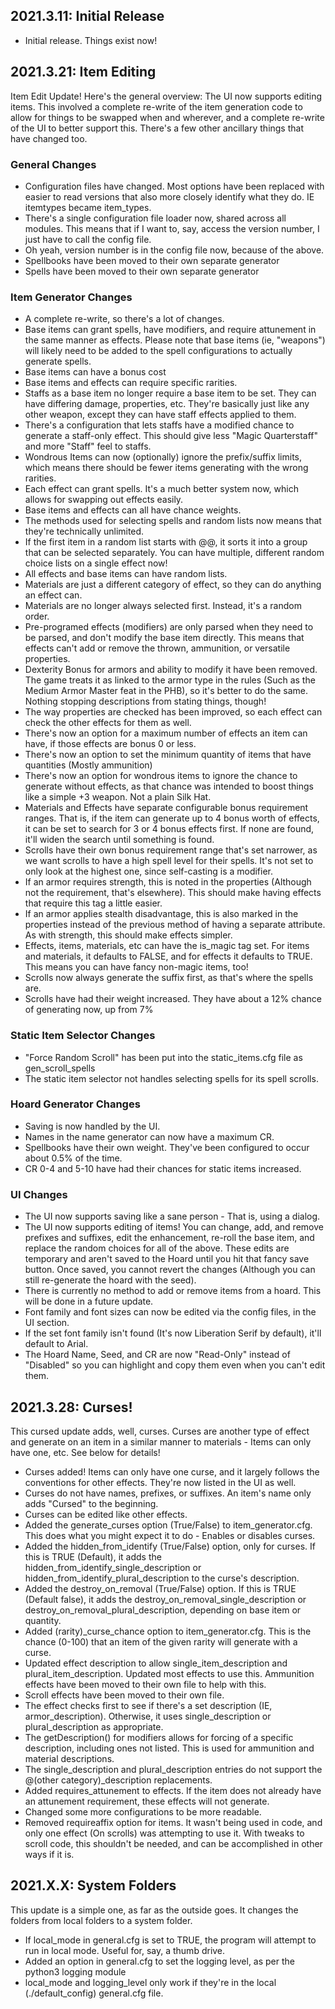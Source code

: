 ## 2021.3.11: Initial Release
* Initial release. Things exist now!
## 2021.3.21: Item Editing
Item Edit Update! Here's the general overview: The UI now supports editing items. This involved a complete re-write of the item generation code to allow for things to be swapped when and wherever, and a complete re-write of the UI to better support this. There's a few other ancillary things that have changed too.
### General Changes
* Configuration files have changed. Most options have been replaced with easier to read versions that also more closely identify what they do. IE itemtypes became item_types.
* There's a single configuration file loader now, shared across all modules. This means that if I want to, say, access the version number, I just have to call the config file.
* Oh yeah, version number is in the config file now, because of the above.
* Spellbooks have been moved to their own separate generator
* Spells have been moved to their own separate generator
### Item Generator Changes
* A complete re-write, so there's a lot of changes.
* Base items can grant spells, have modifiers, and require attunement in the same manner as effects. Please note that base items (ie, "weapons") will likely need to be added to the spell configurations to actually generate spells.
* Base items can have a bonus cost
* Base items and effects can require specific rarities.
* Staffs as a base item no longer require a base item to be set. They can have differing damage, properties, etc. They're basically just like any other weapon, except they can have staff effects applied to them.
* There's a configuration that lets staffs have a modified chance to generate a staff-only effect. This should give less "Magic Quarterstaff" and more "Staff" feel to staffs.
* Wondrous Items can now (optionally) ignore the prefix/suffix limits, which means there should be fewer items generating with the wrong rarities.
* Each effect can grant spells. It's a much better system now, which allows for swapping out effects easily.
* Base items and effects can all have chance weights.
* The methods used for selecting spells and random lists now means that they're technically unlimited.
* If the first item in a random list starts with @@, it sorts it into a group that can be selected separately. You can have multiple, different random choice lists on a single effect now!
* All effects and base items can have random lists.
* Materials are just a different category of effect, so they can do anything an effect can.
* Materials are no longer always selected first. Instead, it's a random order.
* Pre-programed effects (modifiers) are only parsed when they need to be parsed, and don't modify the base item directly. This means that effects can't add or remove the thrown, ammunition, or versatile properties.
* Dexterity Bonus for armors and ability to modify it have been removed. The game treats it as linked to the armor type in the rules (Such as the Medium Armor Master feat in the PHB), so it's better to do the same. Nothing stopping descriptions from stating things, though!
* The way properties are checked has been improved, so each effect can check the other effects for them as well.
* There's now an option for a maximum number of effects an item can have, if those effects are bonus 0 or less.
* There's now an option to set the minimum quantity of items that have quantities (Mostly ammunition)
* There's now an option for wondrous items to ignore the chance to generate without effects, as that chance was intended to boost things like a simple +3 weapon. Not a plain Silk Hat.
* Materials and Effects have separate configurable bonus requirement ranges. That is, if the item can generate up to 4 bonus worth of effects, it can be set to search for 3 or 4 bonus effects first. If none are found, it'll widen the search until something is found. 
* Scrolls have their own bonus requirement range that's set narrower, as we want scrolls to have a high spell level for their spells. It's not set to only look at the highest one, since self-casting is a modifier.
* If an armor requires strength, this is noted in the properties (Although not the requirement, that's elsewhere). This should make having effects that require this tag a little easier.
* If an armor applies stealth disadvantage, this is also marked in the properties instead of the previous method of having a separate attribute. As with strength, this should make effects simpler.
* Effects, items, materials, etc can have the is_magic tag set. For items and materials, it defaults to FALSE, and for effects it defaults to TRUE. This means you can have fancy non-magic items, too!
* Scrolls now always generate the suffix first, as that's where the spells are.
* Scrolls have had their weight increased. They have about a 12% chance of generating now, up from 7%
### Static Item Selector Changes
* "Force Random Scroll" has been put into the static_items.cfg file as gen_scroll_spells
* The static item selector not handles selecting spells for its spell scrolls.
### Hoard Generator Changes
* Saving is now handled by the UI.
* Names in the name generator can now have a maximum CR.
* Spellbooks have their own weight. They've been configured to occur about 0.5% of the time.
* CR 0-4 and 5-10 have had their chances for static items increased.
### UI Changes
* The UI now supports saving like a sane person - That is, using a dialog.
* The UI now supports editing of items! You can change, add, and remove prefixes and suffixes, edit the enhancement, re-roll the base item, and replace the random choices for all of the above. These edits are temporary and aren't saved to the Hoard until you hit that fancy save button. Once saved, you cannot revert the changes (Although you can still re-generate the hoard with the seed).
* There is currently no method to add or remove items from a hoard. This will be done in a future update.
* Font family and font sizes can now be edited via the config files, in the UI section.
* If the set font family isn't found (It's now Liberation Serif by default), it'll default to Arial.
* The Hoard Name, Seed, and CR are now "Read-Only" instead of "Disabled" so you can highlight and copy them even when you can't edit them.
## 2021.3.28: Curses!
This cursed update adds, well, curses. Curses are another type of effect and generate on an item in a similar manner to materials - Items can only have one, etc. See below for details!
* Curses added! Items can only have one curse, and it largely follows the conventions for other effects. They're now listed in the UI as well.
* Curses do not have names, prefixes, or suffixes. An item's name only adds "Cursed" to the beginning.
* Curses can be edited like other effects.
* Added the generate_curses option (True/False) to item_generator.cfg. This does what you might expect it to do - Enables or disables curses.
* Added the hidden_from_identify (True/False) option, only for curses. If this is TRUE (Default), it adds the hidden_from_identify_single_description or hidden_from_identify_plural_description to the curse's description.
* Added the destroy_on_removal (True/False) option. If this is TRUE (Default false), it adds the destroy_on_removal_single_description or destroy_on_removal_plural_description, depending on base item or quantity.
* Added (rarity)_curse_chance option to item_generator.cfg. This is the chance (0-100) that an item of the given rarity will generate with a curse.
* Updated effect description to allow single_item_description and plural_item_description. Updated most effects to use this. Ammunition effects have been moved to their own file to help with this.
* Scroll effects have been moved to their own file.
* The effect checks first to see if there's a set description (IE, armor_description). Otherwise, it uses single_description or plural_description as appropriate.
* The getDescription() for modifiers allows for forcing of a specific description, including ones not listed. This is used for ammunition and material descriptions.
* The single_description and plural_description entries do not support the @(other category)_description replacements.
* Added requires_attunement to effects. If the item does not already have an attunement requirement, these effects will not generate.
* Changed some more configurations to be more readable.
* Removed requireaffix option for items. It wasn't being used in code, and only one effect (On scrolls) was attempting to use it. With tweaks to scroll code, this shouldn't be needed, and can be accomplished in other ways if it is.
## 2021.X.X: System Folders
This update is a simple one, as far as the outside goes. It changes the folders from local folders to a system folder.
* If local_mode in general.cfg is set to TRUE, the program will attempt to run in local mode. Useful for, say, a thumb drive.
* Added an option in general.cfg to set the logging level, as per the python3 logging module
* local_mode and logging_level only work if they're in the local (./default_config) general.cfg file.